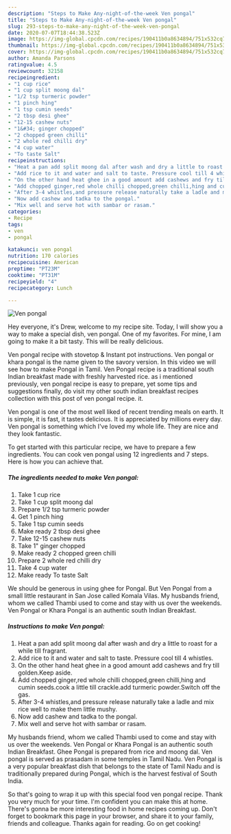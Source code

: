 ```yaml
---
description: "Steps to Make Any-night-of-the-week Ven pongal"
title: "Steps to Make Any-night-of-the-week Ven pongal"
slug: 293-steps-to-make-any-night-of-the-week-ven-pongal
date: 2020-07-07T18:44:38.523Z
image: https://img-global.cpcdn.com/recipes/190411b0a8634894/751x532cq70/ven-pongal-recipe-main-photo.jpg
thumbnail: https://img-global.cpcdn.com/recipes/190411b0a8634894/751x532cq70/ven-pongal-recipe-main-photo.jpg
cover: https://img-global.cpcdn.com/recipes/190411b0a8634894/751x532cq70/ven-pongal-recipe-main-photo.jpg
author: Amanda Parsons
ratingvalue: 4.5
reviewcount: 32158
recipeingredient:
- "1 cup rice"
- "1 cup split moong dal"
- "1/2 tsp turmeric powder"
- "1 pinch hing"
- "1 tsp cumin seeds"
- "2 tbsp desi ghee"
- "12-15 cashew nuts"
- "1&#34; ginger chopped"
- "2 chopped green chilli"
- "2 whole red chilli dry"
- "4 cup water"
- "To taste Salt"
recipeinstructions:
- "Heat a pan add split moong dal after wash and dry a little to roast for a while till fragrant."
- "Add rice to it and water and salt to taste. Pressure cool till 4 whistles."
- "On the other hand heat ghee in a good amount add cashews and fry till golden.Keep aside."
- "Add chopped ginger,red whole chilli chopped,green chilli,hing and cumin seeds.cook a little till crackle.add turmeric powder.Switch off the gas."
- "After 3-4 whistles,and pressure release naturally take a ladle and mix rice well to make them little mushy."
- "Now add cashew and tadka to the pongal."
- "Mix well and serve hot with sambar or rasam."
categories:
- Recipe
tags:
- ven
- pongal

katakunci: ven pongal 
nutrition: 170 calories
recipecuisine: American
preptime: "PT23M"
cooktime: "PT31M"
recipeyield: "4"
recipecategory: Lunch

---
```



![Ven pongal](https://img-global.cpcdn.com/recipes/190411b0a8634894/751x532cq70/ven-pongal-recipe-main-photo.jpg)

Hey everyone, it's Drew, welcome to my recipe site. Today, I will show you a way to make a special dish, ven pongal. One of my favorites. For mine, I am going to make it a bit tasty. This will be really delicious.

Ven pongal recipe with stovetop &amp; Instant pot instructions. Ven pongal or khara pongal is the name given to the savory version. In this video we will see how to make Pongal in Tamil. Ven Pongal recipe is a traditional south Indian breakfast made with freshly harvested rice. as i mentioned previously, ven pongal recipe is easy to prepare, yet some tips and suggestions finally, do visit my other south indian breakfast recipes collection with this post of ven pongal recipe. it.

Ven pongal is one of the most well liked of recent trending meals on earth. It is simple, it is fast, it tastes delicious. It is appreciated by millions every day. Ven pongal is something which I've loved my whole life. They are nice and they look fantastic.


To get started with this particular recipe, we have to prepare a few ingredients. You can cook ven pongal using 12 ingredients and 7 steps. Here is how you can achieve that.

<!--inarticleads1-->

##### The ingredients needed to make Ven pongal:

1. Take 1 cup rice
1. Take 1 cup split moong dal
1. Prepare 1/2 tsp turmeric powder
1. Get 1 pinch hing
1. Take 1 tsp cumin seeds
1. Make ready 2 tbsp desi ghee
1. Take 12-15 cashew nuts
1. Take 1&#34; ginger chopped
1. Make ready 2 chopped green chilli
1. Prepare 2 whole red chilli dry
1. Take 4 cup water
1. Make ready To taste Salt


We should be generous in using ghee for Pongal. But Ven Pongal from a small little restaurant in San Jose called Komala Vilas. My husbands friend, whom we called Thambi used to come and stay with us over the weekends. Ven Pongal or Khara Pongal is an authentic south Indian Breakfast. 

<!--inarticleads2-->

##### Instructions to make Ven pongal:

1. Heat a pan add split moong dal after wash and dry a little to roast for a while till fragrant.
1. Add rice to it and water and salt to taste. Pressure cool till 4 whistles.
1. On the other hand heat ghee in a good amount add cashews and fry till golden.Keep aside.
1. Add chopped ginger,red whole chilli chopped,green chilli,hing and cumin seeds.cook a little till crackle.add turmeric powder.Switch off the gas.
1. After 3-4 whistles,and pressure release naturally take a ladle and mix rice well to make them little mushy.
1. Now add cashew and tadka to the pongal.
1. Mix well and serve hot with sambar or rasam.


My husbands friend, whom we called Thambi used to come and stay with us over the weekends. Ven Pongal or Khara Pongal is an authentic south Indian Breakfast. Ghee Pongal is prepared from rice and moong dal. Ven pongal is served as prasadam in some temples in Tamil Nadu. Ven Pongal is a very popular breakfast dish that belongs to the state of Tamil Nadu and is traditionally prepared during Pongal, which is the harvest festival of South India. 

So that's going to wrap it up with this special food ven pongal recipe. Thank you very much for your time. I'm confident you can make this at home. There's gonna be more interesting food in home recipes coming up. Don't forget to bookmark this page in your browser, and share it to your family, friends and colleague. Thanks again for reading. Go on get cooking!
